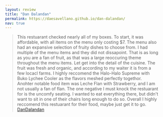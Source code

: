 ```yaml
---
layout: review
title: "Dan Dalandan"
permalink: https://daesavellano.github.io/dan-dalandan/
nav: true
---
```


> This restuarant checked nearly all of my boxes. To start, it was affordable, with all items on the menu only costing $7. The menu also had an expansive selection of fruity dishes to choose from. I had multiple of the menu items and they did not dissapoint. That is as long as you are a fan of fruit, as that was a large reoccuring theme throughout the menu items. Let get into the detail of the cuisine. The fruit was fresh and organic, and according to my waiter it is from a few locacl farms. I highly reccomend the Halo-Halo Supreme with Buko Lychee Cooler as the flavors meshed perfectly togethor. Anohter notable food item was Leche Flan with Strawberry, and I am not usually a fan of flan. The one negative I must knock the restuarant for is the uncomfy seating. I wanted to eat everything there, but didn't want to sit in one of their chairs long enough to do so. Overall I highly reccomend this restuarant for their food, maybe just get it to go.
[DanDalandan](https://daesavellano.github.io/dan-dalandan/)
